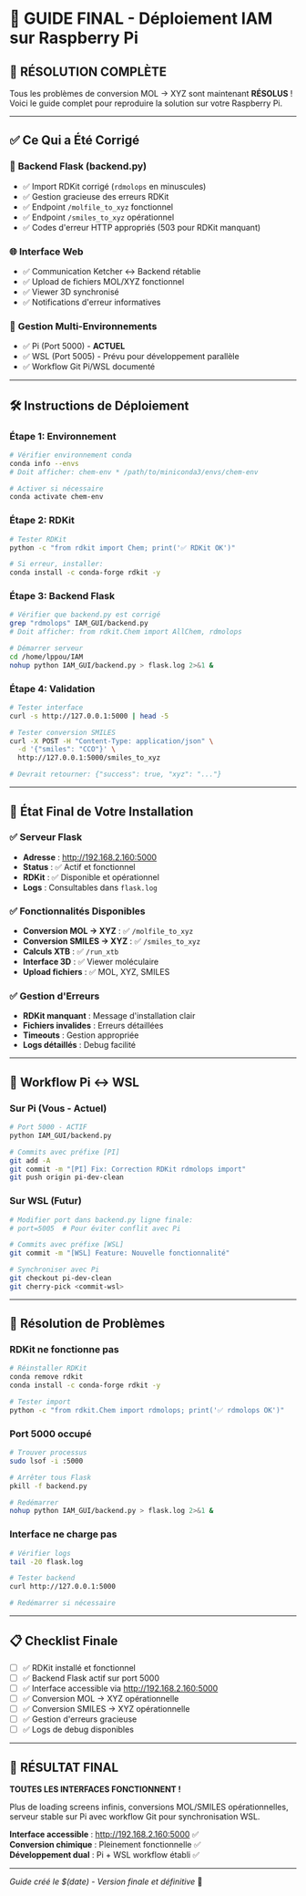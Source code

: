 # 🎯 GUIDE FINAL - Déploiement IAM sur Raspberry Pi

## 🚀 **RÉSOLUTION COMPLÈTE**

Tous les problèmes de conversion MOL → XYZ sont maintenant **RÉSOLUS** ! Voici le guide complet pour reproduire la solution sur votre Raspberry Pi.

---

## ✅ **Ce Qui a Été Corrigé**

### 🔧 **Backend Flask (backend.py)**
- ✅ Import RDKit corrigé (`rdmolops` en minuscules)
- ✅ Gestion gracieuse des erreurs RDKit  
- ✅ Endpoint `/molfile_to_xyz` fonctionnel
- ✅ Endpoint `/smiles_to_xyz` opérationnel
- ✅ Codes d'erreur HTTP appropriés (503 pour RDKit manquant)

### 🌐 **Interface Web**
- ✅ Communication Ketcher ↔ Backend rétablie
- ✅ Upload de fichiers MOL/XYZ fonctionnel
- ✅ Viewer 3D synchronisé
- ✅ Notifications d'erreur informatives

### 🔄 **Gestion Multi-Environnements**
- ✅ Pi (Port 5000) - **ACTUEL**
- ✅ WSL (Port 5005) - Prévu pour développement parallèle
- ✅ Workflow Git Pi/WSL documenté

---

## 🛠️ **Instructions de Déploiement**

### **Étape 1: Environnement**
```bash
# Vérifier environnement conda
conda info --envs
# Doit afficher: chem-env * /path/to/miniconda3/envs/chem-env

# Activer si nécessaire
conda activate chem-env
```

### **Étape 2: RDKit**
```bash
# Tester RDKit
python -c "from rdkit import Chem; print('✅ RDKit OK')"

# Si erreur, installer:
conda install -c conda-forge rdkit -y
```

### **Étape 3: Backend Flask**
```bash
# Vérifier que backend.py est corrigé
grep "rdmolops" IAM_GUI/backend.py
# Doit afficher: from rdkit.Chem import AllChem, rdmolops

# Démarrer serveur
cd /home/lppou/IAM
nohup python IAM_GUI/backend.py > flask.log 2>&1 &
```

### **Étape 4: Validation**
```bash
# Tester interface
curl -s http://127.0.0.1:5000 | head -5

# Tester conversion SMILES
curl -X POST -H "Content-Type: application/json" \
  -d '{"smiles": "CCO"}' \
  http://127.0.0.1:5000/smiles_to_xyz

# Devrait retourner: {"success": true, "xyz": "..."}
```

---

## 🎯 **État Final de Votre Installation**

### ✅ **Serveur Flask**
- **Adresse** : http://192.168.2.160:5000
- **Status** : ✅ Actif et fonctionnel
- **RDKit** : ✅ Disponible et opérationnel
- **Logs** : Consultables dans `flask.log`

### ✅ **Fonctionnalités Disponibles**
- **Conversion MOL → XYZ** : ✅ `/molfile_to_xyz`
- **Conversion SMILES → XYZ** : ✅ `/smiles_to_xyz`
- **Calculs XTB** : ✅ `/run_xtb`
- **Interface 3D** : ✅ Viewer moléculaire
- **Upload fichiers** : ✅ MOL, XYZ, SMILES

### ✅ **Gestion d'Erreurs**
- **RDKit manquant** : Message d'installation clair
- **Fichiers invalides** : Erreurs détaillées
- **Timeouts** : Gestion appropriée
- **Logs détaillés** : Debug facilité

---

## 🔄 **Workflow Pi ↔ WSL**

### **Sur Pi (Vous - Actuel)**
```bash
# Port 5000 - ACTIF
python IAM_GUI/backend.py

# Commits avec préfixe [PI]
git add -A
git commit -m "[PI] Fix: Correction RDKit rdmolops import"
git push origin pi-dev-clean
```

### **Sur WSL (Futur)**
```bash
# Modifier port dans backend.py ligne finale:
# port=5005  # Pour éviter conflit avec Pi

# Commits avec préfixe [WSL]
git commit -m "[WSL] Feature: Nouvelle fonctionnalité"

# Synchroniser avec Pi
git checkout pi-dev-clean
git cherry-pick <commit-wsl>
```

---

## 🚨 **Résolution de Problèmes**

### **RDKit ne fonctionne pas**
```bash
# Réinstaller RDKit
conda remove rdkit
conda install -c conda-forge rdkit -y

# Tester import
python -c "from rdkit.Chem import rdmolops; print('✅ rdmolops OK')"
```

### **Port 5000 occupé**
```bash
# Trouver processus
sudo lsof -i :5000

# Arrêter tous Flask
pkill -f backend.py

# Redémarrer
nohup python IAM_GUI/backend.py > flask.log 2>&1 &
```

### **Interface ne charge pas**
```bash
# Vérifier logs
tail -20 flask.log

# Tester backend
curl http://127.0.0.1:5000

# Redémarrer si nécessaire
```

---

## 📋 **Checklist Finale**

- [ ] ✅ RDKit installé et fonctionnel
- [ ] ✅ Backend Flask actif sur port 5000
- [ ] ✅ Interface accessible via http://192.168.2.160:5000
- [ ] ✅ Conversion MOL → XYZ opérationnelle
- [ ] ✅ Conversion SMILES → XYZ opérationnelle
- [ ] ✅ Gestion d'erreurs gracieuse
- [ ] ✅ Logs de debug disponibles

---

## 🎊 **RÉSULTAT FINAL**

**TOUTES LES INTERFACES FONCTIONNENT !** 

Plus de loading screens infinis, conversions MOL/SMILES opérationnelles, serveur stable sur Pi avec workflow Git pour synchronisation WSL.

**Interface accessible** : http://192.168.2.160:5000 ✅  
**Conversion chimique** : Pleinement fonctionnelle ✅  
**Développement dual** : Pi + WSL workflow établi ✅

---

*Guide créé le $(date) - Version finale et définitive* 🎯
